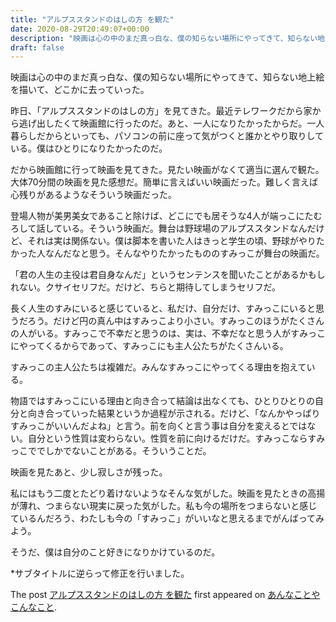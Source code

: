 ```yaml
---
title: "アルプススタンドのはしの方 を観た"
date: 2020-08-29T20:49:07+00:00
description: "映画は心の中のまだ真っ白な、僕の知らない場所にやってきて、知らない地上絵を描いて、どこかに去っていった。 昨日、「アルプススタンドのはしの方」を見てきた。最近テレワークだから家から逃げ出したくて映画館に行ったのだ。あと、 ..."
draft: false
---
```


映画は心の中のまだ真っ白な、僕の知らない場所にやってきて、知らない地上絵を描いて、どこかに去っていった。

昨日、「アルプススタンドのはしの方」を見てきた。最近テレワークだから家から逃げ出したくて映画館に行ったのだ。あと、一人になりたかったからだ。一人暮らしだからといっても、パソコンの前に座って気がつくと誰かとやり取りしている。僕はひとりになりたかったのだ。

だから映画館に行って映画を見てきた。見たい映画がなくて適当に選んで観た。大体70分間の映画を見た感想だ。簡単に言えばいい映画だった。難しく言えば心残りがあるようなそういう映画だった。

登場人物が美男美女であること除けば、どこにでも居そうな4人が端っこにたむろして話している。そういう映画だ。舞台は野球場のアルプススタンドなんだけど、それは実は関係ない。僕は脚本を書いた人はきっと学生の頃、野球がやりたかった人なんだなと思う。そんなやりたかったもののすみっこが舞台の映画だ。

「君の人生の主役は君自身なんだ」というセンテンスを聞いたことがあるかもしれない。クサイセリフだ。だけど、ちらと期待してしまうセリフだ。

長く人生のすみにいると感じていると、私だけ、自分だけ、すみっこにいると思うだろう。だけど円の真ん中はすみっこより小さい。すみっこのほうがたくさんの人がいる。すみっこで不幸だと思うのは、実は、不幸だなと思う人がすみっこにやってくるからであって、すみっこにも主人公たちがたくさんいる。

すみっこの主人公たちは複雑だ。みんなすみっこにやってくる理由を抱えている。

物語ではすみっこにいる理由と向き合って結論は出なくても、ひとりひとりの自分と向き合っていった結果というか過程が示される。だけど、「なんかやっぱりすみっこがいいんだよね」と言う。前を向くと言う事は自分を変えるとではない。自分という性質は変わらない。性質を前に向けるだけだ。すみっこならすみっこででしかでないことがある。そういうことだ。

映画を見たあと、少し寂しさが残った。

私にはもう二度とたどり着けないようなそんな気がした。映画を見たときの高揚が薄れ、つまらない現実に戻った気がした。私も今の場所をつまらないと感じているんだろう、わたしも今の「すみっこ」がいいなと思えるまでがんばってみよう。

そうだ、僕は自分のこと好きになりかけているのだ。

\*サブタイトルに逆らって修正を行いました。

The post [アルプススタンドのはしの方 を観た](https://blog.cfw4.tokyo/wordpress/1050/) first appeared on [あんなことやこんなこと](https://blog.cfw4.tokyo).